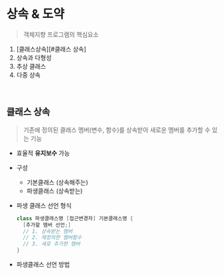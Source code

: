 # 상속 & 도약

> 객체지향 프로그램의 핵심요소

1. [클래스상속][#클래스 상속]
2. 상속과 다형성
3. 추상 클래스
4. 다중 상속

</br>

## 클래스 상속

> 기존에 정의된 클래스 멤버(변수, 함수)를 상속받아 새로운 멤버를 추가할 수 있는 기능

- 효율적 **유지보수** 가능

- 구성

  - 기본클래스 (상속해주는)
  - 파생클래스 (상속받는)

- 파생 클래스 선언 형식

  ```c++
  class 파생클래스명 [접근변경자] 기본클래스명 {
    [추가할 멤버 선언;]
    // 1. 상속받는 멤버
    // 2. 재정의한 멤버함수
    // 3. 새로 추가한 멤버 
  }
  ```

- 파생클래스 선언 방법


